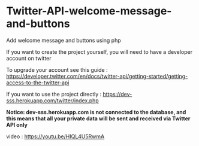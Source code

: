 # Twitter-API-welcome-message-and-buttons
Add welcome message and buttons using php

If you want to create the project yourself, you will need to have a developer account on twitter

To upgrade your account see this guide : https://developer.twitter.com/en/docs/twitter-api/getting-started/getting-access-to-the-twitter-api

If you want to use the project directly : https://dev-sss.herokuapp.com/twitter/index.php

<b>Notice: dev-sss.herokuapp.com is not connected to the database, and this means that all your private data will be sent and received via Twitter API only</b>

video : https://youtu.be/HIQL4U5RwmA
